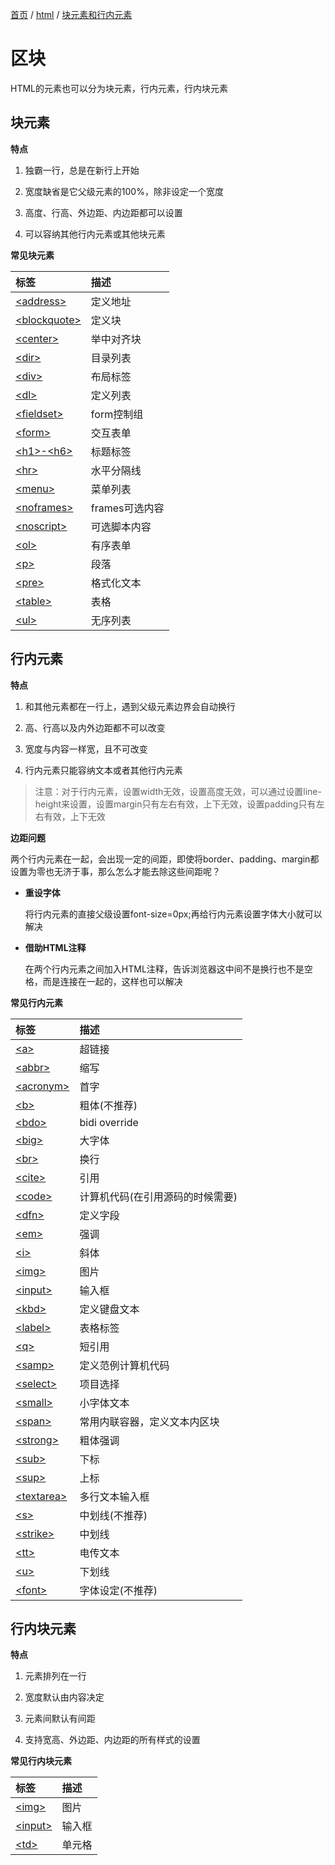 [首页](/) / [html](/html/) / [块元素和行内元素](/html/block)

# 区块

HTML的元素也可以分为块元素，行内元素，行内块元素

## 块元素

**特点**

1.  独霸一行，总是在新行上开始

2.  宽度缺省是它父级元素的100%，除非设定一个宽度

3.  高度、行高、外边距、内边距都可以设置

4.  可以容纳其他行内元素或其他块元素

**常见块元素**

|标签|描述|
|:---|:---|
|[\<address>](https://www.w3cschool.cn/htmltags/tag-address.html)|定义地址|
|[\<blockquote>](https://www.w3cschool.cn/htmltags/tag-blockquote.html)|定义块|
|[\<center>](https://www.w3cschool.cn/htmltags/tag-center.html)|举中对齐块|
|[\<dir>](https://www.w3cschool.cn/htmltags/tag-dir.html)|目录列表|
|[\<div>](https://www.w3cschool.cn/htmltags/tag-div.html)|布局标签|
|[\<dl>](https://www.w3cschool.cn/htmltags/tag-dl.html)|定义列表|
|[\<fieldset>](https://www.w3cschool.cn/htmltags/tag-fieldset.html)| form控制组|
|[\<form>](https://www.w3cschool.cn/htmltags/tag-form.html)|交互表单|
|[\<h1>-\<h6>](https://www.w3cschool.cn/htmltags/tag-hn.html)|标题标签|
|[\<hr>](https://www.w3cschool.cn/htmltags/tag-hr.html)|水平分隔线|
|[\<menu>](https://www.w3cschool.cn/htmltags/tag-menu.html)|菜单列表|
|[\<noframes>](https://www.w3cschool.cn/htmltags/tag-noframes.html)| frames可选内容|
|[\<noscript>](https://www.w3cschool.cn/htmltags/tag-noscript.html)|可选脚本内容|
|[\<ol>](https://www.w3cschool.cn/htmltags/tag-ol.html)|有序表单|
|[\<p>](https://www.w3cschool.cn/htmltags/tag-p.html)|段落|
|[\<pre>](https://www.w3cschool.cn/htmltags/tag-pre.html)|格式化文本|
|[\<table>](https://www.w3cschool.cn/htmltags/tag-table.html)|表格|
|[\<ul>](https://www.w3cschool.cn/htmltags/tag-ul.html)|无序列表|


## 行内元素

**特点**

1.  和其他元素都在一行上，遇到父级元素边界会自动换行

2.  高、行高以及内外边距都不可以改变

3.  宽度与内容一样宽，且不可改变

4.  行内元素只能容纳文本或者其他行内元素

> 注意：对于行内元素，设置width无效，设置高度无效，可以通过设置line-height来设置，设置margin只有左右有效，上下无效，设置padding只有左右有效，上下无效

**边距问题**

两个行内元素在一起，会出现一定的间距，即使将border、padding、margin都设置为零也无济于事，那么怎么才能去除这些间距呢？

* **重设字体**

  将行内元素的直接父级设置font-size=0px;再给行内元素设置字体大小就可以解决

* **借助HTML注释**

  在两个行内元素之间加入HTML注释，告诉浏览器这中间不是换行也不是空格，而是连接在一起的，这样也可以解决

**常见行内元素**

|标签|描述|
|:---|:---|
|[\<a>](https://www.w3cschool.cn/htmltags/tag-a.html)|超链接|
|[\<abbr>](https://www.w3cschool.cn/htmltags/tag-abbr.html)|缩写|
|[\<acronym>](https://www.w3cschool.cn/htmltags/tag-acronym.html)|首字|
|[\<b>](https://www.w3cschool.cn/htmltags/tag-b.html)|粗体(不推荐)|
|[\<bdo>](https://www.w3cschool.cn/htmltags/tag-bdo.html)|bidi override|
|[\<big>](https://www.w3cschool.cn/htmltags/tag-big.html)|大字体|
|[\<br>](https://www.w3cschool.cn/htmltags/tag-br.html)|换行|
|[\<cite>](https://www.w3cschool.cn/htmltags/tag-cite.html)|引用|
|[\<code>](https://www.w3cschool.cn/htmltags/tag-code.html)|计算机代码(在引用源码的时候需要)|
|[\<dfn>](https://www.w3cschool.cn/htmltags/tag-dfn.html)|定义字段|
|[\<em>](https://www.w3cschool.cn/htmltags/tag-em.html)|强调|
|[\<i>](https://www.w3cschool.cn/htmltags/tag-i.html)|斜体|
|[\<img>](https://www.w3cschool.cn/htmltags/tag-img.html)|图片|
|[\<input>](https://www.w3cschool.cn/htmltags/tag-input.html)|输入框|
|[\<kbd>](https://www.w3cschool.cn/htmltags/tag-kbd.html)|定义键盘文本|
|[\<label>](https://www.w3cschool.cn/htmltags/tag-label.html)|表格标签|
|[\<q>](https://www.w3cschool.cn/htmltags/tag-q.html)|短引用|
|[\<samp>](https://www.w3cschool.cn/htmltags/tag-samp.html)|定义范例计算机代码|
|[\<select>](https://www.w3cschool.cn/htmltags/tag-select.html)|项目选择|
|[\<small>](https://www.w3cschool.cn/htmltags/tag-small.html)|小字体文本|
|[\<span>](https://www.w3cschool.cn/htmltags/tag-span.html)|常用内联容器，定义文本内区块|
|[\<strong>](https://www.w3cschool.cn/htmltags/tag-strong.html)|粗体强调|
|[\<sub>](https://www.w3cschool.cn/htmltags/tag-sub.html)|下标|
|[\<sup>](https://www.w3cschool.cn/htmltags/tag-sup.html)|上标|
|[\<textarea>](https://www.w3cschool.cn/htmltags/tag-textarea.html)|多行文本输入框|
|[\<s>](https://www.w3cschool.cn/htmltags/tag-s.html)|中划线(不推荐)|
|[\<strike>](https://www.w3cschool.cn/htmltags/tag-strike.html)|中划线|
|[\<tt>](https://www.w3cschool.cn/htmltags/tag-tt.html)|电传文本|
|[\<u>](https://www.w3cschool.cn/htmltags/tag-u.html)|下划线|
|[\<font>](https://www.w3cschool.cn/htmltags/tag-font.html)|字体设定(不推荐)|

## 行内块元素

**特点**

1.  元素排列在一行

2.  宽度默认由内容决定

3.  元素间默认有间距

4.  支持宽高、外边距、内边距的所有样式的设置

**常见行内块元素**

|标签|描述|
|:---|:---|
|[\<img>](https://www.w3cschool.cn/htmltags/tag-img.html)|图片|
|[\<input>](https://www.w3cschool.cn/htmltags/tag-input.html)|输入框|
|[\<td>](https://www.w3cschool.cn/htmltags/tag-td.html)|单元格|
